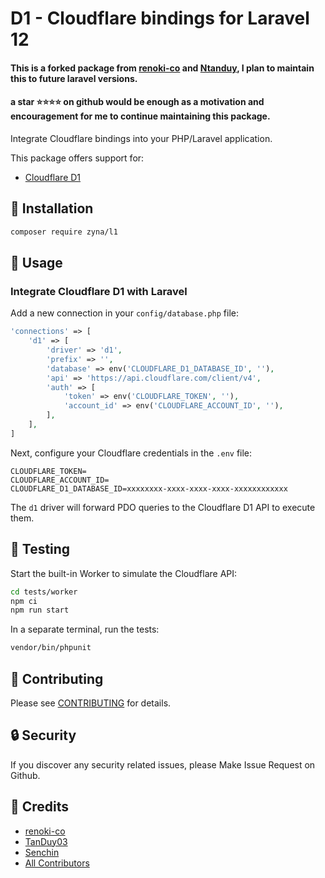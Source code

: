 # D1 - Cloudflare bindings for Laravel 12

<!-- [![StyleCI](https://github.styleci.io/repos/845491307/shield?branch=main)](https://github.styleci.io/repos/845491307)
![Packagist Dependency Version](https://img.shields.io/packagist/dependency-v/zyna/cloudflare-d1-database/php)
[![Latest Stable Version](https://poser.pugx.org/zyna/cloudflare-d1-database/v/stable)](https://packagist.org/packages/zyna/cloudflare-d1-database)
[![Total Downloads](https://poser.pugx.org/zyna/cloudflare-d1-database/downloads)](https://packagist.org/packages/zyna/cloudflare-d1-database)
[![Monthly Downloads](https://poser.pugx.org/zyna/cloudflare-d1-database/d/monthly)](https://packagist.org/packages/zyna/cloudflare-d1-database)
[![License](https://poser.pugx.org/zyna/cloudflare-d1-database/license)](https://packagist.org/packages/zyna/cloudflare-d1-database) -->

 #### This is a forked package from [renoki-co](https://packagist.org/packages/renoki-co/l1) and [Ntanduy](https://packagist.org/packages/ntanduy/cloudflare-d1-database), I plan to maintain this to future laravel versions. 
 #### a star ⭐⭐⭐⭐ on github would be enough as a motivation and encouragement for me to continue maintaining this package. 
   
Integrate Cloudflare bindings into your PHP/Laravel application.

This package offers support for:

- [Cloudflare D1](https://developers.cloudflare.com/d1)

## 🚀 Installation

```bash
composer require zyna/l1
```

## 👏 Usage

### Integrate Cloudflare D1 with Laravel

Add a new connection in your `config/database.php` file:

```php
'connections' => [
    'd1' => [
        'driver' => 'd1',
        'prefix' => '',
        'database' => env('CLOUDFLARE_D1_DATABASE_ID', ''),
        'api' => 'https://api.cloudflare.com/client/v4',
        'auth' => [
            'token' => env('CLOUDFLARE_TOKEN', ''),
            'account_id' => env('CLOUDFLARE_ACCOUNT_ID', ''),
        ],
    ],
]
```

Next, configure your Cloudflare credentials in the `.env` file:

```
CLOUDFLARE_TOKEN=
CLOUDFLARE_ACCOUNT_ID=
CLOUDFLARE_D1_DATABASE_ID=xxxxxxxx-xxxx-xxxx-xxxx-xxxxxxxxxxxx
```

The `d1` driver will forward PDO queries to the Cloudflare D1 API to execute them.

## 🌱 Testing

Start the built-in Worker to simulate the Cloudflare API:

```bash
cd tests/worker
npm ci
npm run start
```

In a separate terminal, run the tests:

``` bash
vendor/bin/phpunit
```

## 🤝 Contributing

Please see [CONTRIBUTING](CONTRIBUTING.md) for details.

## 🔒  Security

If you discover any security related issues, please Make Issue Request on Github.

## 🎉 Credits
- [renoki-co](https://github.com/renoki-co)
- [TanDuy03](https://github.com/TanDuy03)
- [Senchin](https://github.com/sencin)
- [All Contributors](../../contributors)
